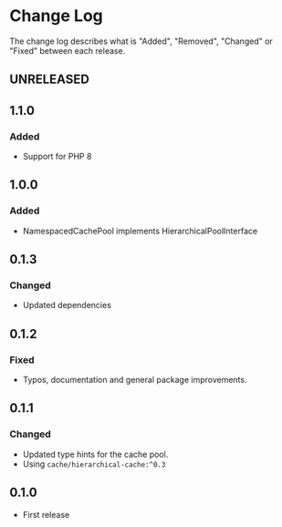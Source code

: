 # Change Log

The change log describes what is "Added", "Removed", "Changed" or "Fixed" between each release.

## UNRELEASED

## 1.1.0

### Added

* Support for PHP 8

## 1.0.0

### Added

* NamespacedCachePool implements HierarchicalPoolInterface

## 0.1.3

### Changed

* Updated dependencies

## 0.1.2

### Fixed

* Typos, documentation and general package improvements.

## 0.1.1

### Changed

* Updated type hints for the cache pool.
* Using `cache/hierarchical-cache:^0.3`

## 0.1.0

* First release
